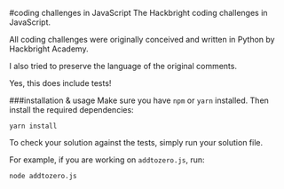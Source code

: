 #coding challenges in JavaScript
The Hackbright coding challenges in JavaScript.

All coding challenges were originally conceived and written in Python by Hackbright Academy.

I also tried to preserve the language of the original comments.

Yes, this does include tests!

###installation & usage
Make sure you have `npm` or `yarn` installed. Then install the required dependencies:
```
yarn install
```

To check your solution against the tests, simply run your solution file.

For example, if you are working on `addtozero.js`, run:
```
node addtozero.js
```

